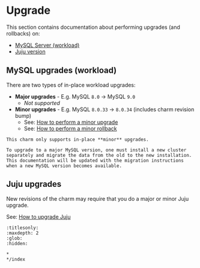 


# Upgrade

This section contains documentation about performing upgrades (and rollbacks) on:
* [MySQL Server (workload)](#mysql-upgrades-workload)
* [Juju version](#juju-upgrades)

## MySQL upgrades (workload)
There are two types of in-place workload upgrades:
* **Major upgrades** -  E.g. MySQL `8.0` -> MySQL `9.0`
  * *Not supported*
* **Minor upgrades** -  E.g. MySQL `8.0.33` -> `8.0.34` (includes charm revision bump)
  * See: [How to perform a minor upgrade](/how-to/upgrade/perform-a-minor-upgrade)
  * See: [How to perform a minor rollback](/how-to/upgrade/perform-a-minor-rollback)

```{caution}
This charm only supports in-place **minor** upgrades. 

To upgrade to a major MySQL version, one must install a new cluster separately and migrate the data from the old to the new installation. This documentation will be updated with the migration instructions when a new MySQL version becomes available.
```

## Juju upgrades

New revisions of the charm may require that you do a major or minor Juju upgrade.

See: [How to upgrade Juju](/how-to/upgrade/upgrade-juju)


```{toctree}
:titlesonly:
:maxdepth: 2
:glob:
:hidden:

*
*/index
```
